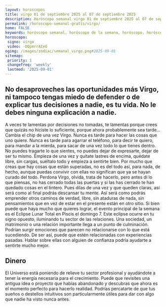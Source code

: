 ```yaml
---
layout: horoscopos
title: virgo 01 de septiembre 2025 al 07 de septiembre 2025 
description: Horóscopo semanal virgo 01 de septiembre 2025 al 07 de septiembre 2025. No desaproveches las oportunidades más Virgo, ni tampoco tengas miedo de defender o de explicar tus decisiones a nadie, es tu vida. No le debes ninguna explicación a nadie.
permalink: /horoscopo-semanal-gratis/virgo/
home: FALSE
keywords: horóscopo semanal, horóscopo de la semana, horóscopo, horóscopo gratis,horóscopos, horóscopo esperanza gracia, horoscopos virgo la semana, horóscopos gratis, Tarot, Astrologia, Zodíaco, virgo, horoscopo gratis, semanal
horoscopo:
 signo: virgo
 video: -DQpmrrAIeU
ogimg: /images/zodiac/semanal_virgo.png#2025-09-01
sitemap:
 priority: 1
 changefreq: 'weekly'
 lastmod: '2025-09-01'
---
```




## No desaproveches las oportunidades más Virgo, ni tampoco tengas miedo de defender o de explicar tus decisiones a nadie, es tu vida. No le debes ninguna explicación a nadie.

A veces te lamentas por decisiones no tomadas, te lamentas porque crees que quizás no hiciste lo suficiente, porque ahora probablemente sea tarde… Cambia el chip de una vez Virgo. Nunca es tarde para hacer las cosas que uno quiere. Nunca es tarde para agarrar el teléfono, para decir te quiero, para mandar a la mierda, para sacar de una vez todo lo que tienes dentro. No puedes tragarte lo que sientes, no puedes dejar de expresarte, dejar de ser tu mismo. Empieza de una vez y quítate lastres de encima, quédate libre, sin cargas, suéltalo todo y empieza a sentirte bien. Por mucho que creas que hay cosas que están superadas, no es del todo así, para nada, de hecho, aunque puedas convivir con ellas no significan que ya se hayan curado del todo. Perdona Virgo, olvida, trata de hacerlo, pero antes di lo que piensas, no has cerrado todas las puertas y si las has cerrado te han quedado cosas en el tintero. Pues dilas de una vez y que queden claras, así será como al final podrás descansar tu mente. Así será como podrás emprender otros caminos de verdad, libre, sin ataduras de nada, sin pensamientos que en vez de estar en el presente están en otro sitio.
Si bien puede que haya mucho que quieres lograr, el evento principal de la semana es el Eclipse Lunar Total en Piscis el domingo 7. Este eclipse ocurre en tu signo opuesto, iluminando tu sector de las relaciones. Una sociedad, un matrimonio o una relación importante llega a un punto de culminación. Podrían surgir emociones que parecen no relacionarse con lo que está sucediendo. De ser así, puede que estén relacionadas con experiencias pasadas. Hablar sobre ellas con alguien de confianza podría ayudarte a sentirte mucho mejor.

## Dinero

El Universo está poniendo de relieve tu sector profesional y ayudándote a tener la energía necesaria para el crecimiento. Puede que revisites una antigua idea o proyecto que habías abandonado y descubras que ahora es el momento perfecto para hacerlo realidad. Podrías percatarte de que tus sueños o destellos intuitivos son particularmente útiles para dar con algo que nadie ha visto nunca antes.